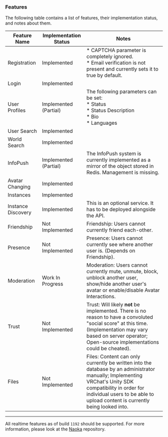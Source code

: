 ### Features
The following table contains a list of features, their implementation status, and notes about them.

| Feature Name       | Implementation Status | Notes                                                                                                                                                                                                                                 |
|--------------------|-----------------------|---------------------------------------------------------------------------------------------------------------------------------------------------------------------------------------------------------------------------------------|
| Registration       | Implemented           | * CAPTCHA parameter is completely ignored.<br/> * Email verification is not present and currently sets it to true by default.                                                                                                         |
| Login              | Implemented           |                                                                                                                                                                                                                                       |
| User Profiles      | Implemented (Partial) | The following parameters can be set:<br/>* Status<br/>* Status Description<br/>* Bio<br/>* Languages                                                                                                                                  |
| User Search        | Implemented           |                                                                                                                                                                                                                                       |
| World Search       | Implemented           |                                                                                                                                                                                                                                       |
| InfoPush           | Implemented (Partial) | The InfoPush system is currently implemented as a mirror of the object stored in Redis. Management is missing.                                                                                                                        |
| Avatar Changing    | Implemented           |                                                                                                                                                                                                                                       |
| Instances          | Implemented           |                                                                                                                                                                                                                                       |
| Instance Discovery | Implemented           | This is an optional service. It has to be deployed alongside the API.                                                                                                                                                                 |
| Friendship         | Not Implemented       | Friendship: Users cannot currently friend each-other.                                                                                                                                                                                 |
| Presence           | Not Implemented       | Presence: Users cannot currently see where another user is. (Depends on Friendship).                                                                                                                                                  |
| Moderation         | Work In Progress      | Moderation: Users cannot currently mute, unmute, block, unblock another user, show/hide another user's avatar or enable/disable Avatar Interactions.                                                                                  |
| Trust              | Not Implemented       | Trust: Will likely **not** be implemented. There is no reason to have a convoluted "social score" at this time. (Implementation may vary based on server operator; Open-source implementations could be cheated).                     |
| Files              | Not Implemented       | Files: Content can only currently be written into the database by an administrator manually; Implementing VRChat's Unity SDK compatibility in order for individual users to be able to upload content is currently being looked into. |

---

All realtime features as of build `1192` should be supported. For more information, please look at the [Naoka](https://gitlab.com/george/naoka-ng) repository.